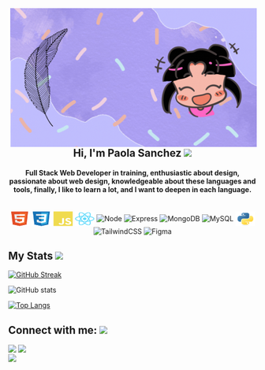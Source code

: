 <div id="header" align="center">
  <link rel="preconnect" href="https://fonts.googleapis.com">
<link rel="preconnect" href="https://fonts.gstatic.com" crossorigin>
<link href="https://fonts.googleapis.com/css2?family=Handlee&display=swap" rel="stylesheet">

  <img
       width="500" align="right" src="https://github.com/SoffiaSanchezz/Img/blob/main/Fondo%20de%20Pantalla%20para%20PC%20Organizador%20Notas%20Morado.gif?raw=true" />
      <h2> Hi, I'm Paola Sanchez <img  src="https://i.giphy.com/media/j1soPQE95y0eXhMwKT/200w.webp" width="40"></h2>
  <h4>Full Stack Web Developer in training, enthusiastic about design, passionate about web design, knowledgeable about these languages and tools, finally, I like to learn a lot, and I want to deepen in each language.</h4>
</div>



<div style="display: inline_block" align="center"><br>
  <img align="center" alt="HTML" height="30" width="40" src="https://raw.githubusercontent.com/devicons/devicon/master/icons/html5/html5-original.svg">
  <img align="center" alt="CSS" height="30" width="40" src="https://raw.githubusercontent.com/devicons/devicon/master/icons/css3/css3-original.svg">
  <img align="center" alt="Js" height="30" width="40" src="https://raw.githubusercontent.com/devicons/devicon/master/icons/javascript/javascript-plain.svg">
  <img align="center" alt="React" height="30" width="40" src="https://raw.githubusercontent.com/devicons/devicon/master/icons/react/react-original.svg">
  <img align="center" alt="Node" height="30" width="40" src="https://cdn.jsdelivr.net/gh/devicons/devicon/icons/nodejs/nodejs-original.svg">
  <img align="center" alt="Express" height="30" width="40" src="https://cdn.jsdelivr.net/gh/devicons/devicon/icons/express/express-original.svg">
  <img align="center" alt="MongoDB" height="30" width="40" src="https://cdn.jsdelivr.net/gh/devicons/devicon/icons/mongodb/mongodb-original.svg">
  <img align="center" alt="MySQL" height="30" width="40" src="https://cdn.jsdelivr.net/gh/devicons/devicon/icons/mysql/mysql-original.svg">
  <img align="center" alt="Python" height="30" width="40" src="https://raw.githubusercontent.com/devicons/devicon/master/icons/python/python-original.svg">
  <img align="center" alt="TailwindCSS" height="30" width="40" src="https://cdn.jsdelivr.net/gh/devicons/devicon/icons/tailwindcss/tailwindcss-plain.svg">
  <img align="center" alt="Figma" height="30" width="40" src="https://cdn.jsdelivr.net/gh/devicons/devicon/icons/figma/figma-original.svg">
</div>




<h2 bg-[#8149A6]> My Stats <img src="https://media2.giphy.com/media/fRJm7J9ixDj2eLW0nh/giphy.gif?cid=790b7611fvtsjvjtpql6ysyrkpt32unin86hjwipi35fa0tk&rid=giphy.gif&ct=s"  align=""  width="40"></h2>

[![GitHub Streak](http://github-readme-streak-stats.herokuapp.com?user=27Paola&theme=tokyonight)](https://git.io/streak-stats)

![GitHub stats](https://github-readme-stats.vercel.app/api?username=27Paola&show_icons=true&theme=tokyonight)

[![Top Langs](https://github-readme-stats.vercel.app/api/top-langs/?username=27Paola&theme=tokyonight)](https://github.com/anuraghazra/github-readme-stats)

<div style="display: inline_block"> 
  <h2>Connect with me: <img src="https://i.giphy.com/media/3KRRozcNsYfp85HV1v/200w.webp" width="40"></h2>
  <a href="www.linkedin.com/in/paola-sanchez-vargas" target="_blank"><img src="https://img.shields.io/badge/-LinkedIn-%230077B5?style=for-the-badge&logo=linkedin&logoColor=Violet" target="_blank"></a>
  <a href="https://web.telegram.org/z/#-1582685558" target="blank"><img src="https://img.shields.io/badge/-Telegram-%232AABEE?style=for-the-badge&logo=Telegram&logoColor=white" />
</a>
</div>  
<img align='left' src="https://media3.giphy.com/media/bGgsc5mWoryfgKBx1u/giphy.gif?cid=ecf05e47qbx0z5w44jq78vdrb48kzjyr0ihdjr7b1bo7nhij&rid=giphy.gif&ct=g" width="200">
